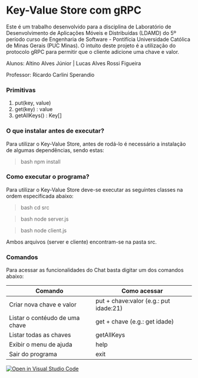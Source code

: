 # Key-Value Store com gRPC

Este é um trabalho desenvolvido para a disciplina de Laboratório de Desenvolvimento de Aplicações Móveis e Distribuídas (LDAMD) do 5º período curso de Engenharia de Software - Pontifícia Universidade Católica de Minas Gerais (PUC Minas). O intuito deste projeto é a utilização do protocolo gRPC para permitir que o cliente adicione uma chave e valor.

Alunos: Altino Alves Júnior | Lucas Alves Rossi Figueira
 
 Professor: Ricardo Carlini Sperandio

### Primitivas

1. put(key, value)
2. get(key) : value
3. getAllKeys() : Key[]

### O que instalar antes de executar?

Para utilizar o Key-Value Store, antes de rodá-lo é necessário a instalação de algumas dependências, sendo estas:
>bash
> npm install
>

### Como executar o programa?

Para utilizar o Key-Value Store deve-se executar as seguintes classes na ordem especificada abaixo:
>bash
> cd src
>

>bash
> node server.js
>

>bash
> node client.js
>

Ambos arquivos (server e cliente) encontram-se na pasta src.

### Comandos

Para acessar as funcionalidades do Chat basta digitar um dos comandos abaixo:

| Comando                  | Como acessar                                                                     |
|--------------------------|----------------------------------------------------------------------------------|
| Criar nova chave e valor | put + chave:valor (e.g.: put idade:21) |
| Listar o contéudo de uma chave| get + chave (e.g.: get idade) |
| Listar todas as chaves    | getAllKeys |
| Exibir o menu de ajuda | help |
| Sair do programa | exit |

[![Open in Visual Studio Code](https://classroom.github.com/assets/open-in-vscode-f059dc9a6f8d3a56e377f745f24479a46679e63a5d9fe6f495e02850cd0d8118.svg)](https://classroom.github.com/online_ide?assignment_repo_id=5833223&assignment_repo_type=AssignmentRepo)
